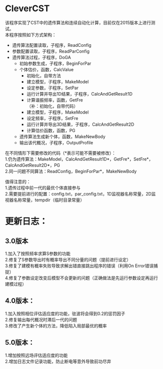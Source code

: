 # CleverCST
该程序实现了CST中的遗传算法和连续自动化计算，目前仅在2015版本上进行测试。  
本程序按照如下方式架构：  
* 遗传算法配置读取，子程序，ReadConfig  
* 参数配置读取，子程序，ReadParConfig  
* 遗传算法过程，子程序，DoGA  
	* 初始参数生成，子程序，BeginForPar  
	* 个体估价，函数，CalcValue  
		* 初始化，自带方法  
		* 建立模型，子程序，MakeModel  
		* 设定参数，子程序，SetPar  
		* 运行计算并导出1D结果，子程序，CalcAndGetResult1D  
		* 计算谐振频率，函数，GetFre  
		（补：初始化，自带代码）  
		* 建立模型，子程序，MakeModel   
		* 设定频率，子程序，SetFre  
		* 运行计算并导出3D结果，子程序，CalcAndGetResult2D  
		* 计算估价函数，函数，PG  
	* 遗传算法生成新个体，函数，MakeNewBody  
	* 输出该代概况，子程序，OutputProfile  
  
在不同情形下需要修改的代码（\*表示可能不需要被修改）：  
1.仍为遗传算法：MakeModel，CalcAndGetResult1D*，GetFre*，SetFre*，CalcAndGetResult2D*，PG  
2.同一问题不同算法：ReadConfig，BeginForPar*，MakeNewBody  
  
值得注意的：  
1.遗传过程中前一代的最优个体直接参与  
2.需要提前进行的配置：config.txt，par_config.txt，1D监视器名称常量，2D监视器名称常量，tempdir（临时目录常量）  
  
  
# 更新日志：  
## 3.0版本  
1.加入了按照频率求算S参数的功能  
2.修复了S参数导出时有概率导出不同分量的问题（提前进行设定）  
3.修复了建模有概率失败导致求解出错直接跳出程序的错误（利用On Error错误捕捉）  
4.修复了参数设定改变后模型不会更新的问题（正确做法是先运行参数设定再运行建模过程）  
  
## 4.0版本：  
1.加入按照相位评估适应度的功能，驻波将会得到0.2的惩罚因子  
2.修复输出每代概况时滞后一代的问题  
3.修改了产生新个体的方法，降低陷入局部最优的概率  
  
## 5.0版本：  
1.增加按照远场评估适应度的功能  
2.增加日志文件记录功能，防止断电等意外导致前功尽弃  
